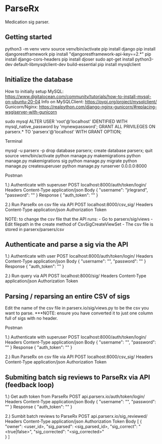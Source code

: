 # ParseRx
Medication sig parser.


## Getting started

python3 -m venv venv
source venv/bin/activate
pip install django
pip install djangorestframework
pip install "djangorestframework-api-key==2.*"
pip install django-cors-headers
pip install djoser
sudo apt-get install python3-dev default-libmysqlclient-dev build-essential
pip install mysqlclient


## Initialize the database

How to initially setup MySQL: https://www.digitalocean.com/community/tutorials/how-to-install-mysql-on-ubuntu-20-04
Info on MySQLClient: https://pypi.org/project/mysqlclient/
Gunicorn/Nginx: https://realpython.com/django-nginx-gunicorn/#replacing-wsgiserver-with-gunicorn

sudo mysql
ALTER USER 'root'@'localhost' IDENTIFIED WITH mysql_native_password by 'mynewpassword';
GRANT ALL PRIVILEGES ON parserx.* TO 'parserx'@'localhost' WITH GRANT OPTION;

Terminal

mysql -u parserx -p
<enter password>
drop database parserx;
create database parserx;
quit
source venv/bin/activate
python manage.py makemigrations
python manage.py makemigrations sig
python manage.py migrate
python manage.py createsuperuser
<follow createsuperuser prompts>
python manage.py runserver 0.0.0.0:8000

Postman

1.) Authenticate with superuser
POST localhost:8000/auth/token/login/
Headers
Content-Type application/json
Body
{
	"username": "jrlegrand",
	"password": "<password>"
}
Response
{
    "auth_token": "<auth token>"
}

2.) Run ParseRx on csv file via API
POST localhost:8000/csv_sig/
Headers
Content-Type application/json
Authorization Token <auth token>

NOTE: to change the csv file that the API runs:
    - Go to parserx/sig/views
    - Edit filepath in the create method of CsvSigCreateViewSet
    - The csv file is stored in parserx/parsers/csv


## Authenticate and parse a sig via the API

1.) Authenticate with user
POST localhost:8000/auth/token/login/
Headers
Content-Type application/json
Body
{
	"username": "<username>",
	"password": "<password>"
}
Response
{
    "auth_token": "<auth token>"
}

2.) Run query via API
POST localhost:8000/sig/
Headers
Content-Type    application/json
Authorization   Token <auth token>


## Parsing / reparsing an entire CSV of sigs

Edit the name of the csv file in parserx.io/sig/views.py to be the csv you want to parse.
***NOTE: ensure you have converted it to just one column full of sigs with no header.

Postman

1.) Authenticate with superuser
POST localhost:8000/auth/token/login/
Headers
Content-Type application/json
Body
{
	"username": "<username>",
	"password": "<password>"
}
Response
{
    "auth_token": "<auth token>"
}

2.) Run ParseRx on csv file via API
POST localhost:8000/csv_sig/
Headers
Content-Type	application/json
Authorization	Token <auth token>


## Submiting batch sig reviews to ParseRx via API (feedback loop)

1.) Get auth token from ParseRx
POST api.parserx.io/auth/token/login/
Headers
Content-Type application/json
Body
{
	"username": "<username>",
	"password": "<password>"
}
Response
{
    "auth_token": "<auth token>"
}

2.) Sumbit batch reviews to ParseRx
POST api.parserx.io/sig_reviewed/
Headers
Content-Type application/json
Authorization Token <auth token>
Body
[
    {
        "owner": <user_id>,
        "sig_parsed": <sig_parsed_id>,
        "sig_correct": "<true|false>",
        "sig_corrected": "<sig_corrected>"        
    }
]
